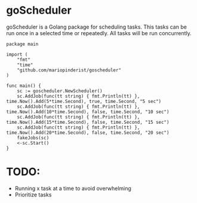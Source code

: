 # goScheduler

goScheduler is a Golang package for scheduling tasks. This tasks can be run once in a selected time or repeatedly. All tasks will be run concurrently. 

    package main
    
    import (
        "fmt"
        "time"
        "github.com/mariopinderist/goscheduler"
    )
    
    func main() {
        sc := goscheduler.NewScheduler()
        sc.AddJob(func(tt string) { fmt.Println(tt) }, time.Now().Add(5*time.Second), true, time.Second, "5 sec")
        sc.AddJob(func(tt string) { fmt.Println(tt) }, time.Now().Add(10*time.Second), false, time.Second, "10 sec")
        sc.AddJob(func(tt string) { fmt.Println(tt) }, time.Now().Add(15*time.Second), false, time.Second, "15 sec")
        sc.AddJob(func(tt string) { fmt.Println(tt) }, time.Now().Add(20*time.Second), false, time.Second, "20 sec")
        fakeJobs(sc)
        <-sc.Start()
    }
    
# TODO:

* Running x task at a time to avoid overwhelming
* Prioritize tasks 
